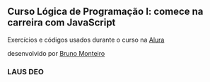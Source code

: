 ## Curso Lógica de Programação I: comece na carreira com JavaScript
Exercícios e códigos usados durante o curso na [Alura](http://alura.com.br)

desenvolvido por [Bruno Monteiro](bruno.monteirodg@gmail.com)

### LAUS DEO